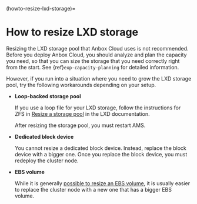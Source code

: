 (howto-resize-lxd-storage)=
# How to resize LXD storage

Resizing the LXD storage pool that Anbox Cloud uses is not recommended. Before you deploy Anbox Cloud, you should analyze and plan the capacity you need, so that you can size the storage that you need correctly right from the start. See {ref}`exp-capacity-planning` for detailed information.

However, if you run into a situation where you need to grow the LXD storage pool, try the following workarounds depending on your setup.

- **Loop-backed storage pool**

  If you use a loop file for your LXD storage, follow the instructions for ZFS in [Resize a storage pool](https://documentation.ubuntu.com/lxd/en/latest/howto/storage_pools/#resize-a-storage-pool) in the LXD documentation.

  After resizing the storage pool, you must restart AMS.
- **Dedicated block device**

  You cannot resize a dedicated block device. Instead, replace the block device with a bigger one. Once you replace the block device, you must redeploy the cluster node.
- **EBS volume**

  While it is generally [possible to resize an EBS volume](https://docs.aws.amazon.com/AWSEC2/latest/UserGuide/requesting-ebs-volume-modifications.html), it is usually easier to replace the cluster node with a new one that has a bigger EBS volume.
